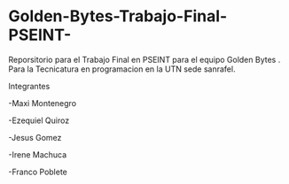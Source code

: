 # Golden-Bytes-Trabajo-Final-PSEINT-
Reporsitorio para el Trabajo Final en PSEINT para el equipo Golden Bytes . Para la Tecnicatura en programacion en la UTN sede sanrafel.

Integrantes

-Maxi Montenegro

-Ezequiel Quiroz

-Jesus Gomez

-Irene Machuca

-Franco Poblete
